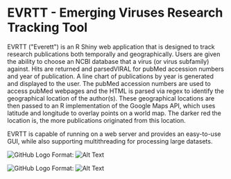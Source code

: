 # EVRTT - Emerging Viruses Research Tracking Tool

EVRTT ("Everett") is an R Shiny web application that is designed to track research publications 
both temporally and geographically. Users are given the ability to choose an NCBI database that 
a virus (or virus subfamily) against. Hits are returned and parsedVIRAL for pubMed accession 
numbers and year of publication. A line chart of publications by year is generated and displayed 
to the user. The pubMed accession numbers are used to access pubMed webpages and the HTML is 
parsed via regex to identify the geographical location of the author(s). These geographical 
locations are then passed to an R implementation of the Google Maps API, which uses latitude and 
longitude to overlay points on a world map. The darker red the location is, the more publications 
originated from this location. 

EVRTT is capable of running on a web server and provides an easy-to-use GUI, while also supporting 
multithreading for processing large datasets. 

![GitHub Logo](/images/Mononegairales_trends_over_time)
Format: ![Alt Text](url)

![GitHub Logo](/images/Mononegairales_date)
Format: ![Alt Text](url)
